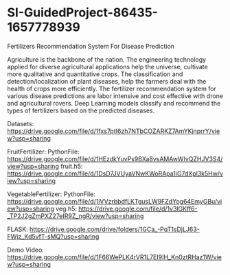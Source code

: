 # SI-GuidedProject-86435-1657778939
Fertilizers Recommendation System For Disease Prediction

Agriculture is the backbone of the nation. 
The engineering technology applied for diverse agricultural applications help the universe, cultivate more qualitative and quantitative crops. 
The classification and detection/localization of plant diseases, help the farmers deal with the health of crops more efficiently. 
The fertilizer recommendation system for various disease predictions are labor intensive and cost effective with drone and agricultural rovers.
Deep Learning models classify and recommend the types of fertilizers based on the predicted diseases.

Datasets:
https://drive.google.com/file/d/1fxs7ptI6zh7NTbCOZARKZ7AmYKjnprrY/view?usp=sharing

FruitFertilizer:
PythonFile: https://drive.google.com/file/d/1HEzdkYuvPs9BXa8vsAMAwWIvQZHJV3S4/view?usp=sharing
fruit.h5: https://drive.google.com/file/d/1DsD7JVUyaVNwKWoRApa1iG7dXpl3k5Hw/view?usp=sharing

VegetableFertilizer:
PythonFile: https://drive.google.com/file/d/1jVVzrbbdfLKTgusLW9FZdYog64EmyGBu/view?usp=sharing
veg.h5: https://drive.google.com/file/d/1v3lGKff6-_TP2J2gZmPXZ27eIR9Z_ngR/view?usp=sharing

FLASK: https://drive.google.com/drive/folders/1GCa_-PqT1sDjLJ63-FWjz_Kd5vfT-sMQ?usp=sharing

Demo Video: https://drive.google.com/file/d/1F66WePLK4rVR1L7EI9IH_Kn0ztRHaz1W/view?usp=sharing

